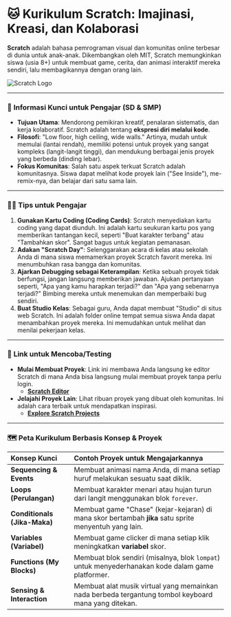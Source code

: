 # 🐱 Kurikulum Scratch: Imajinasi, Kreasi, dan Kolaborasi

**Scratch** adalah bahasa pemrograman visual dan komunitas online terbesar di dunia untuk anak-anak. Dikembangkan oleh MIT, Scratch memungkinkan siswa (usia 8+) untuk membuat game, cerita, dan animasi interaktif mereka sendiri, lalu membagikannya dengan orang lain.

![Scratch Logo](https://scratch.mit.edu/images/scratch-logo.svg)

---

### 🎯 **Informasi Kunci untuk Pengajar (SD & SMP)**

- **Tujuan Utama**: Mendorong pemikiran kreatif, penalaran sistematis, dan kerja kolaboratif. Scratch adalah tentang **ekspresi diri melalui kode**.
- **Filosofi**: "Low floor, high ceiling, wide walls." Artinya, mudah untuk memulai (lantai rendah), memiliki potensi untuk proyek yang sangat kompleks (langit-langit tinggi), dan mendukung berbagai jenis proyek yang berbeda (dinding lebar).
- **Fokus Komunitas**: Salah satu aspek terkuat Scratch adalah komunitasnya. Siswa dapat melihat kode proyek lain ("See Inside"), me-remix-nya, dan belajar dari satu sama lain.

---

### 👩‍🏫 **Tips untuk Pengajar**

1.  **Gunakan Kartu Coding (Coding Cards)**: Scratch menyediakan kartu coding yang dapat diunduh. Ini adalah kartu seukuran kartu pos yang memberikan tantangan kecil, seperti "Buat karakter terbang" atau "Tambahkan skor". Sangat bagus untuk kegiatan pemanasan.
2.  **Adakan "Scratch Day"**: Selenggarakan acara di kelas atau sekolah Anda di mana siswa memamerkan proyek Scratch favorit mereka. Ini menumbuhkan rasa bangga dan komunitas.
3.  **Ajarkan Debugging sebagai Keterampilan**: Ketika sebuah proyek tidak berfungsi, jangan langsung memberikan jawaban. Ajukan pertanyaan seperti, "Apa yang kamu harapkan terjadi?" dan "Apa yang sebenarnya terjadi?" Bimbing mereka untuk menemukan dan memperbaiki bug sendiri.
4.  **Buat Studio Kelas**: Sebagai guru, Anda dapat membuat "Studio" di situs web Scratch. Ini adalah folder online tempat semua siswa Anda dapat menambahkan proyek mereka. Ini memudahkan untuk melihat dan menilai pekerjaan kelas.

---

### 🧪 **Link untuk Mencoba/Testing**

- **Mulai Membuat Proyek**: Link ini membawa Anda langsung ke editor Scratch di mana Anda bisa langsung mulai membuat proyek tanpa perlu login.
  - [**Scratch Editor**](https://scratch.mit.edu/projects/editor/)
- **Jelajahi Proyek Lain**: Lihat ribuan proyek yang dibuat oleh komunitas. Ini adalah cara terbaik untuk mendapatkan inspirasi.
  - [**Explore Scratch Projects**](https://scratch.mit.edu/explore/projects/all)

---

### 🗺️ **Peta Kurikulum Berbasis Konsep & Proyek**

| Konsep Kunci | Contoh Proyek untuk Mengajarkannya |
| :--- | :--- |
| **Sequencing & Events** | Membuat animasi nama Anda, di mana setiap huruf melakukan sesuatu saat diklik. |
| **Loops (Perulangan)** | Membuat karakter menari atau hujan turun dari langit menggunakan blok `forever`. |
| **Conditionals (Jika-Maka)** | Membuat game "Chase" (kejar-kejaran) di mana skor bertambah **jika** satu sprite menyentuh yang lain. |
| **Variables (Variabel)** | Membuat game clicker di mana setiap klik meningkatkan **variabel** skor. |
| **Functions (My Blocks)** | Membuat blok sendiri (misalnya, blok `lompat`) untuk menyederhanakan kode dalam game platformer. |
| **Sensing & Interaction** | Membuat alat musik virtual yang memainkan nada berbeda tergantung tombol keyboard mana yang ditekan. |
